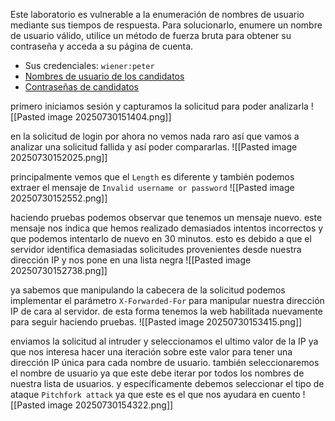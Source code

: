 Este laboratorio es vulnerable a la enumeración de nombres de usuario mediante sus tiempos de respuesta. Para solucionarlo, enumere un nombre de usuario válido, utilice un método de fuerza bruta para obtener su contraseña y acceda a su página de cuenta.

- Sus credenciales: `wiener:peter`
- [Nombres de usuario de los candidatos](https://portswigger.net/web-security/authentication/auth-lab-usernames)
- [Contraseñas de candidatos](https://portswigger.net/web-security/authentication/auth-lab-passwords)

primero iniciamos sesión y capturamos la solicitud para poder analizarla
![[Pasted image 20250730151404.png]]

en la solicitud de login por ahora no vemos nada raro así que vamos a analizar una solicitud fallida y así poder compararlas.
![[Pasted image 20250730152025.png]]

principalmente vemos que el `Length` es diferente y también podemos extraer el mensaje de `Invalid username or password`
![[Pasted image 20250730152552.png]]

haciendo pruebas podemos observar que tenemos un mensaje nuevo. este mensaje nos indica que hemos realizado demasiados intentos incorrectos y que podemos intentarlo de nuevo en 30 minutos. esto es debido a que el servidor identifica demasiadas solicitudes provenientes desde nuestra dirección IP y nos pone en una lista negra
![[Pasted image 20250730152738.png]]

ya sabemos que manipulando la cabecera de la solicitud podemos implementar el parámetro `X-Forwarded-For` para manipular nuestra dirección IP de cara al servidor. de esta forma tenemos la web habilitada nuevamente para seguir haciendo pruebas.
![[Pasted image 20250730153415.png]]

enviamos la solicitud al intruder y seleccionamos el ultimo valor de la IP ya que nos interesa hacer una iteración sobre este valor para tener una dirección IP única para cada nombre de usuario. también seleccionaremos el nombre de usuario ya que este debe iterar por todos los nombres de nuestra lista de usuarios. y específicamente debemos seleccionar el tipo de ataque `Pitchfork attack` ya que este es el que nos ayudara en cuento 
![[Pasted image 20250730154322.png]]